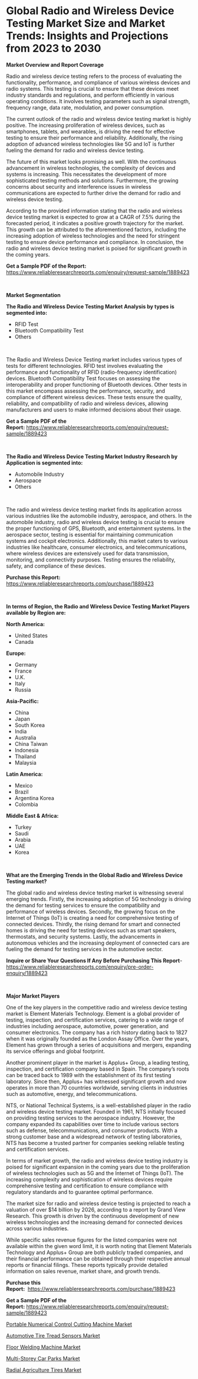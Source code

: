 <p><h1>Global Radio and Wireless Device Testing Market Size and Market Trends: Insights and Projections from 2023 to 2030</h1></p><p><strong>Market Overview and Report Coverage</strong></p>
<p><p>Radio and wireless device testing refers to the process of evaluating the functionality, performance, and compliance of various wireless devices and radio systems. This testing is crucial to ensure that these devices meet industry standards and regulations, and perform efficiently in various operating conditions. It involves testing parameters such as signal strength, frequency range, data rate, modulation, and power consumption.</p><p>The current outlook of the radio and wireless device testing market is highly positive. The increasing proliferation of wireless devices, such as smartphones, tablets, and wearables, is driving the need for effective testing to ensure their performance and reliability. Additionally, the rising adoption of advanced wireless technologies like 5G and IoT is further fueling the demand for radio and wireless device testing.</p><p>The future of this market looks promising as well. With the continuous advancement in wireless technologies, the complexity of devices and systems is increasing. This necessitates the development of more sophisticated testing methods and solutions. Furthermore, the growing concerns about security and interference issues in wireless communications are expected to further drive the demand for radio and wireless device testing.</p><p>According to the provided information stating that the radio and wireless device testing market is expected to grow at a CAGR of 7.5% during the forecasted period, it indicates a positive growth trajectory for the market. This growth can be attributed to the aforementioned factors, including the increasing adoption of wireless technologies and the need for stringent testing to ensure device performance and compliance. In conclusion, the radio and wireless device testing market is poised for significant growth in the coming years.</p></p>
<p><strong>Get a Sample PDF of the Report:</strong> <a href="https://www.reliableresearchreports.com/enquiry/request-sample/1889423">https://www.reliableresearchreports.com/enquiry/request-sample/1889423</a></p>
<p>&nbsp;</p>
<p><strong>Market Segmentation</strong></p>
<p><strong>The Radio and Wireless Device Testing Market Analysis by types is segmented into:</strong></p>
<p><ul><li>RFID Test</li><li>Bluetooth Compatibility Test</li><li>Others</li></ul></p>
<p>&nbsp;</p>
<p><p>The Radio and Wireless Device Testing market includes various types of tests for different technologies. RFID test involves evaluating the performance and functionality of RFID (radio-frequency identification) devices. Bluetooth Compatibility Test focuses on assessing the interoperability and proper functioning of Bluetooth devices. Other tests in this market encompass assessing the performance, security, and compliance of different wireless devices. These tests ensure the quality, reliability, and compatibility of radio and wireless devices, allowing manufacturers and users to make informed decisions about their usage.</p></p>
<p><strong>Get a Sample PDF of the Report:</strong>&nbsp;<a href="https://www.reliableresearchreports.com/enquiry/request-sample/1889423">https://www.reliableresearchreports.com/enquiry/request-sample/1889423</a></p>
<p>&nbsp;</p>
<p><strong>The Radio and Wireless Device Testing Market Industry Research by Application is segmented into:</strong></p>
<p><ul><li>Automobile Industry</li><li>Aerospace</li><li>Others</li></ul></p>
<p>&nbsp;</p>
<p><p>The radio and wireless device testing market finds its application across various industries like the automobile industry, aerospace, and others. In the automobile industry, radio and wireless device testing is crucial to ensure the proper functioning of GPS, Bluetooth, and entertainment systems. In the aerospace sector, testing is essential for maintaining communication systems and cockpit electronics. Additionally, this market caters to various industries like healthcare, consumer electronics, and telecommunications, where wireless devices are extensively used for data transmission, monitoring, and connectivity purposes. Testing ensures the reliability, safety, and compliance of these devices.</p></p>
<p><strong>Purchase this Report:</strong>&nbsp; <a href="https://www.reliableresearchreports.com/purchase/1889423">https://www.reliableresearchreports.com/purchase/1889423</a></p>
<p>&nbsp;</p>
<p><strong>In terms of Region, the Radio and Wireless Device Testing Market Players available by Region are:</strong></p>
<p>
    <p> <strong> North America: </strong>
        <ul>
            <li>United States</li>
            <li>Canada</li>
        </ul>
        </p> 
    <p> <strong> Europe: </strong>
        <ul>
            <li>Germany</li>
            <li>France</li>
            <li>U.K.</li>
            <li>Italy</li>
            <li>Russia</li>
        </ul>
        </p> 
    <p> <strong> Asia-Pacific: </strong>
        <ul>
            <li>China</li>
            <li>Japan</li>
            <li>South Korea</li>
            <li>India</li>
            <li>Australia</li>
            <li>China Taiwan</li>
            <li>Indonesia</li>
            <li>Thailand</li>
            <li>Malaysia</li>
        </ul>
        </p> 
    <p> <strong> Latin America: </strong>
        <ul>
            <li>Mexico</li>
            <li>Brazil</li>
            <li>Argentina Korea</li>
            <li>Colombia</li>
        </ul>
        </p> 
    <p> <strong> Middle East & Africa: </strong>
        <ul>
            <li>Turkey</li>
            <li>Saudi</li>
            <li>Arabia</li>
            <li>UAE</li>
            <li>Korea</li>
        </ul>
    </p>
    </p>
<p>&nbsp;</p>
<p><strong>What are the Emerging Trends in the Global Radio and Wireless Device Testing market?</strong></p>
<p><p>The global radio and wireless device testing market is witnessing several emerging trends. Firstly, the increasing adoption of 5G technology is driving the demand for testing services to ensure the compatibility and performance of wireless devices. Secondly, the growing focus on the Internet of Things (IoT) is creating a need for comprehensive testing of connected devices. Thirdly, the rising demand for smart and connected homes is driving the need for testing devices such as smart speakers, thermostats, and security systems. Lastly, the advancements in autonomous vehicles and the increasing deployment of connected cars are fueling the demand for testing services in the automotive sector.</p></p>
<p><strong>Inquire or Share Your Questions If Any Before Purchasing This Report</strong>- <a href="https://www.reliableresearchreports.com/enquiry/pre-order-enquiry/1889423">https://www.reliableresearchreports.com/enquiry/pre-order-enquiry/1889423</a></p>
<p>&nbsp;</p>
<p><strong>Major Market Players</strong></p>
<p><p>One of the key players in the competitive radio and wireless device testing market is Element Materials Technology. Element is a global provider of testing, inspection, and certification services, catering to a wide range of industries including aerospace, automotive, power generation, and consumer electronics. The company has a rich history dating back to 1827 when it was originally founded as the London Assay Office. Over the years, Element has grown through a series of acquisitions and mergers, expanding its service offerings and global footprint.</p><p>Another prominent player in the market is Applus+ Group, a leading testing, inspection, and certification company based in Spain. The company’s roots can be traced back to 1989 with the establishment of its first testing laboratory. Since then, Applus+ has witnessed significant growth and now operates in more than 70 countries worldwide, serving clients in industries such as automotive, energy, and telecommunications.</p><p>NTS, or National Technical Systems, is a well-established player in the radio and wireless device testing market. Founded in 1961, NTS initially focused on providing testing services to the aerospace industry. However, the company expanded its capabilities over time to include various sectors such as defense, telecommunications, and consumer products. With a strong customer base and a widespread network of testing laboratories, NTS has become a trusted partner for companies seeking reliable testing and certification services.</p><p>In terms of market growth, the radio and wireless device testing industry is poised for significant expansion in the coming years due to the proliferation of wireless technologies such as 5G and the Internet of Things (IoT). The increasing complexity and sophistication of wireless devices require comprehensive testing and certification to ensure compliance with regulatory standards and to guarantee optimal performance.</p><p>The market size for radio and wireless device testing is projected to reach a valuation of over $14 billion by 2026, according to a report by Grand View Research. This growth is driven by the continuous development of new wireless technologies and the increasing demand for connected devices across various industries.</p><p>While specific sales revenue figures for the listed companies were not available within the given word limit, it is worth noting that Element Materials Technology and Applus+ Group are both publicly traded companies, and their financial performance can be obtained through their respective annual reports or financial filings. These reports typically provide detailed information on sales revenue, market share, and growth trends.</p></p>
<p><strong>Purchase this Report:</strong>&nbsp;&nbsp;<a href="https://www.reliableresearchreports.com/purchase/1889423">https://www.reliableresearchreports.com/purchase/1889423</a></p>
<p></p>
<p><strong>Get a Sample PDF of the Report:</strong>&nbsp;<a href="https://www.reliableresearchreports.com/enquiry/request-sample/1889423">https://www.reliableresearchreports.com/enquiry/request-sample/1889423</a></p>
<p><p><a href="https://github.com/luckyshygirl/Market-Research-Report-List-1/blob/main/portable-numerical-control-cutting-machine-market.md">Portable Numerical Control Cutting Machine Market</a></p><p><a href="https://medium.com/@pauladams6h/automotive-tire-tread-sensors-market-comprehensive-assessment-by-type-application-and-geography-a8bbb3a40d8f">Automotive Tire Tread Sensors Market</a></p><p><a href="https://github.com/gdfhhhj/Market-Research-Report-List-1/blob/main/floor-welding-machine-market.md">Floor Welding Machine Market</a></p><p><a href="https://medium.com/@christianhunter987/multi-storey-car-parks-market-research-report-its-history-and-forecast-2023-to-2030-75e89f85e8c9">Multi-Storey Car Parks Market</a></p><p><a href="https://medium.com/@queenlittle95/radial-agriculture-tires-market-report-reveals-the-latest-trends-and-growth-opportunities-of-this-d306e26b2b6e">Radial Agriculture Tires Market</a></p></p>